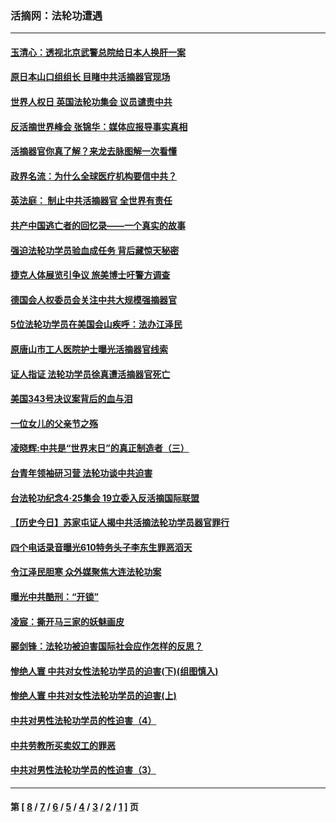 ### 活摘网：法轮功遭遇
---
#### [玉清心：透视北京武警总院给日本人换肝一案](../../pages/nf5881/n13771978.md?04190430) 
#### [原日本山口组组长 目睹中共活摘器官现场](../../pages/nf5881/n13767360.md?04190430) 
#### [世界人权日 英国法轮功集会 议员谴责中共](../../pages/nf5881/n13431763.md?04190430) 
#### [反活摘世界峰会 张锦华：媒体应报导事实真相](../../pages/nf5881/n13278502.md?04190430) 
#### [活摘器官你真了解？来龙去脉图解一次看懂](../../pages/nf5881/n13013820.md?04190430) 
#### [政界名流：为什么全球医疗机构要信中共？](../../pages/nf5881/n11945479.md?04190430) 
#### [英法庭： 制止中共活摘器官 全世界有责任](../../pages/nf5881/n11330691.md?04190430) 
#### [共产中国逃亡者的回忆录——一个真实的故事](../../pages/nf5881/n10918649.md?04190430) 
#### [强迫法轮功学员验血成任务 背后藏惊天秘密](../../pages/nf5881/n4252384.md?04190430) 
#### [捷克人体展览引争议 旅美博士吁警方调查](../../pages/nf5881/n9429187.md?04190430) 
#### [德国会人权委员会关注中共大规模强摘器官](../../pages/nf5881/n8418950.md?04190430) 
#### [5位法轮功学员在美国会山疾呼：法办江泽民](../../pages/nf5881/n8101519.md?04190430) 
#### [原唐山市工人医院护士曝光活摘器官线索](../../pages/nf5881/n8076384.md?04190430) 
#### [证人指证 法轮功学员徐真遭活摘器官死亡](../../pages/nf5881/n8042467.md?04190430) 
#### [美国343号决议案背后的血与泪](../../pages/nf5881/n8020684.md?04190430) 
#### [一位女儿的父亲节之殇](../../pages/nf5881/n8014122.md?04190430) 
#### [凌晓辉:中共是“世界末日”的真正制造者（三）](../../pages/nf5881/n4210333.md?04190430) 
#### [台青年领袖研习营 法轮功谈中共迫害](../../pages/nf5881/n4141857.md?04190430) 
#### [台法轮功纪念4‧25集会 19立委入反活摘国际联盟](../../pages/nf5881/n4141821.md?04190430) 
#### [【历史今日】苏家屯证人揭中共活摘法轮功学员器官罪行](../../pages/nf5881/n4135912.md?04190430) 
#### [四个电话录音曝光610特务头子李东生罪恶滔天](../../pages/nf5881/n4040060.md?04190430) 
#### [令江泽民胆寒 众外媒聚焦大连法轮功案](../../pages/nf5881/n3932671.md?04190430) 
#### [曝光中共酷刑：“开锁”](../../pages/nf5881/n3889373.md?04190430) 
#### [凌宸：撕开马三家的妖魅画皮](../../pages/nf5881/n3849369.md?04190430) 
#### [郦剑锋：法轮功被迫害国际社会应作怎样的反思？](../../pages/nf5881/n3824560.md?04190430) 
#### [惨绝人寰 中共对女性法轮功学员的迫害(下)(组图慎入)](../../pages/nf5881/n3816285.md?04190430) 
#### [惨绝人寰 中共对女性法轮功学员的迫害(上)](../../pages/nf5881/n3815374.md?04190430) 
#### [中共对男性法轮功学员的性迫害（4）](../../pages/nf5881/n3769144.md?04190430) 
#### [中共劳教所买卖奴工的罪恶](../../pages/nf5881/n3769378.md?04190430) 
#### [中共对男性法轮功学员的性迫害（3）](../../pages/nf5881/n3768231.md?04190430) 

---
#### 第 [ [8](./8.md?04190430) / [7](./7.md?04190430) / [6](./6.md?04190430) / [5](./5.md?04190430) / [4](./4.md?04190430) / [3](./3.md?04190430) / [2](./2.md?04190430) / [1](./1.md?04190430) ] 页
